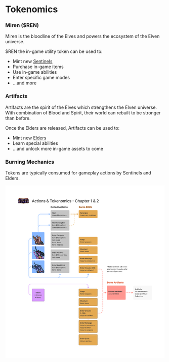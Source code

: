 # Tokenomics

### **Miren ($REN)**

Miren is the bloodline of the Elves and powers the ecosystem of the Elven universe.

$REN the in-game utility token can be used to:

* Mint new [Sentinels](../elves/sentinels.md)
* Purchase in-game items
* Use in-game abilities
* Enter specific game modes
* ...and more

### **Artifacts**

Artifacts are the spirit of the Elves which strengthens the Elven universe. With combination of Blood and Spirit, their world can rebuilt to be stronger than before.

Once the Elders are released, Artifacts can be used to:

* Mint new [Elders](../elves/elders-wip.md)
* Learn special abilities
* ...and unlock more in-game assets to come

### **Burning Mechanics**

Tokens are typically consumed for gameplay actions by Sentinels and Elders.



![](<../.gitbook/assets/Elves Economics (1).png>)







